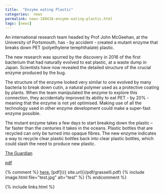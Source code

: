 ```yaml
---
title:  "Enzyme eating Plastic"
categories:  news
permalink: news-180418-enzyme-eating-plastic.html
tags: [news]
---
```


An international research team headed by Prof John McGeehan,
at the University of Portsmouth, has - by accident - created
a mutant enzyme that breaks down PET (polyethylene terephthalate)
plastic.

The new research was spurred by the discovery in 2016 of the first
bacterium that had naturally evolved to eat plastic, at a waste dump in Japan.
Scientists have now revealed the detailed structure of the crucial enzyme
produced by the bug.

The structure of the enzyme looked very similar to one evolved by many
bacteria to break down cutin, a natural polymer used as a protective
coating by plants.
When the team manipulated the enzyme to explore this connection,
they accidentally improved its ability to eat PET - by 20% - meaning
that the enzyme is not yet optimised.
Making use of all the technology used in other enzyme development
could make a super-fast enzyme possible.

The mutant enzyme takes a few days to start breaking down the plastic –
far faster than the centuries it takes in the oceans.
Plastic bottles that are recycled can only be turned into opaque fibres.
The new enzyme indicates a way to recycle clear plastic bottles back
into clear plastic bottles, which could slash the need to produce new plastic.

[The Guardian](https://www.theguardian.com/environment/2018/apr/16/scientists-accidentally-create-mutant-enzyme-that-eats-plastic-bottles)

[pdf]({{site.url}}/pdf/G_180418_Enzyme_eating_plastic.pdf)

{% comment %}
[here.](/minskycode.html)
[pdf]({{ site.url}}/pdf/grasselli.pdf)
{% include image.html file="test.jpg" alt="test"  %}
{% endcomment %}

{% include links.html %}
